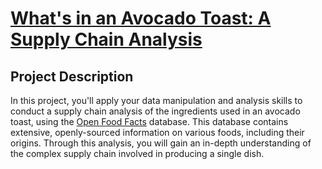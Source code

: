 # [What's in an Avocado Toast: A Supply Chain Analysis](https://app.datacamp.com/learn/projects/1685)

## Project Description
In this project, you'll apply your data manipulation and analysis skills to conduct a supply chain analysis of the ingredients used in an avocado toast, using the [Open Food Facts](https://world.openfoodfacts.org/) database. This database contains extensive, openly-sourced information on various foods, including their origins. Through this analysis, you will gain an in-depth understanding of the complex supply chain involved in producing a single dish.